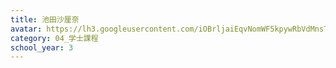 ```yaml
---
title: 池田沙厘奈
avatar: https://lh3.googleusercontent.com/iOBrljaiEqvNomWF5kpywRbVdMnsTJgFJ50VfoRsAf3OROweQy30ONMxZNDIl4X0c3mk04qnYlOJXeCQ_DuRWfrh6GFulJfe0YDW0Q_vM5mkXB8OK-VtJM6_c33jpTbvLi0Jo6OhPUh2MeIH6XolHn46qIcjxgZyJB_7VknV-5-KHrtpO7HbWfx4-02rKKZmBjcZ-lOEp3EJXpizQtcm60BCOYl85ITbo2FDmQ3legRCvi3Su-LZCHmpogF23teE0Lg4d34HYA_cIM56TjYmDtTlggSh52Rtio3HGCrRt0Hn6QTtVmdIcB78ZuXsDfWk7Hflhpqns9hPmryv4t2bxzfQJ8O15YT17shhQ4vbceByXsKh6IgMVc_bZLXquNjPcqYABKxCGUza191SFDXtDTAt0paOMWGO2It3CgSVAuDkAcyyNYLFdt3RdR1gBkqdcuip4Oorz62JcuEfIgAXii89oy21OWX9IHCnfMDQiSX4mhOYd15oQkJXdfBcCqE8OuICFl8SgIzXTHX9Z6QA-YK5Wpe8UDy_tmkH83cahGkT3wIgJh4pD1Eo6gC4A4s7Z2qElSkOtiscKCBETgs7bus40Svu0qVOynunMvrKY7YqZMjOCx9NNKJDik4_mcS--mmOG2txynjK0x9ARP6r-e1GesV_TMZTXxXS3oLrjUQ=p-s300
category: 04_学士課程
school_year: 3
---
```

